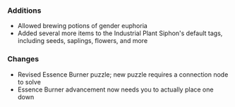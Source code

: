 ### Additions
- Allowed brewing potions of gender euphoria
- Added several more items to the Industrial Plant Siphon's default tags, including seeds, saplings, flowers, and more

### Changes
- Revised Essence Burner puzzle; new puzzle requires a connection node to solve
- Essence Burner advancement now needs you to actually place one down